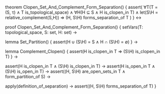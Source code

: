 theorem Clopen_Set_And_Complement_Form_Separation() {
  assert(
    ∀T(T = (S, τ) ∧ T is_topological_space) ∧
    ∀H(H ⊆ S ∧ H is_clopen_in T) ∧
    let(S\H = relative_complement(S,H)) ⇒
    (H, S\H) forms_separation_of T
  )
} ↔

proof Clopen_Set_And_Complement_Form_Separation() {
  setVars(T: topological_space, S: set, H: set) →
  
  lemma Set_Partition() {
    assert(H ∪ (S\H) = S ∧ H ∩ (S\H) = ∅)
  } →
  
  lemma Complement_Clopen() {
    assert(H is_clopen_in T ⇒ (S\H) is_clopen_in T)
  } →
  
  assert(H is_clopen_in T ∧ (S\H) is_clopen_in T) →
  assert(H is_open_in T ∧ (S\H) is_open_in T) →
  assert((H, S\H) are_open_sets_in T ∧ form_partition_of S) →
  
  apply(definition_of_separation) →
  assert((H, S\H) forms_separation_of T)
}